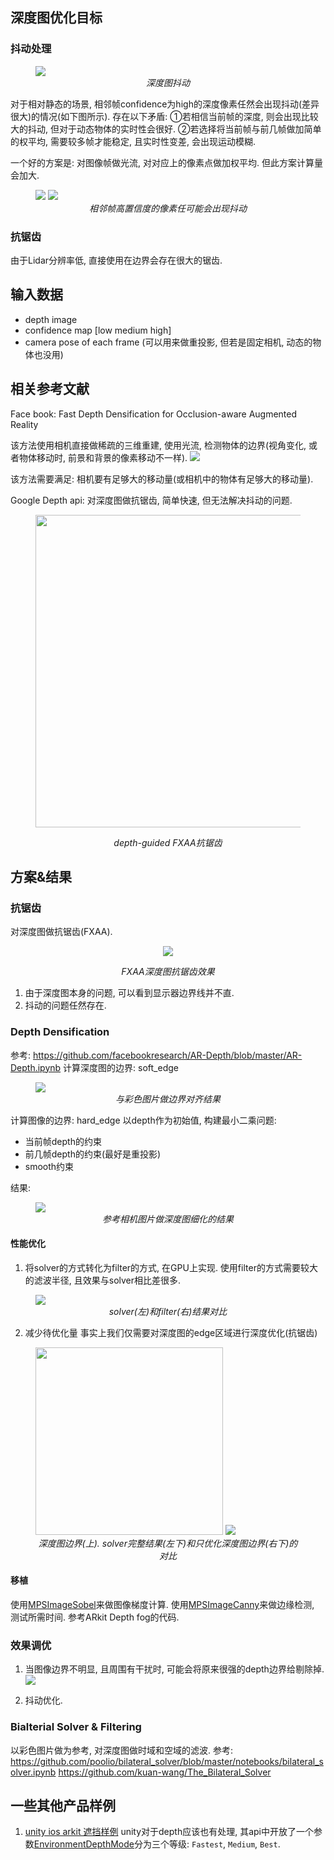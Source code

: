 ## 深度图优化目标
### 抖动处理
<figure class="image">
  <img src="rc/1.png">
  <em><center>深度图抖动</center></em>
</figure>

对于相对静态的场景, 相邻帧confidence为high的深度像素任然会出现抖动(差异很大)的情况(如下图所示). 存在以下矛盾:
①若相信当前帧的深度, 则会出现比较大的抖动, 但对于动态物体的实时性会很好.
②若选择将当前帧与前几帧做加简单的权平均, 需要较多帧才能稳定, 且实时性变差, 会出现运动模糊.

一个好的方案是: 对图像帧做光流, 对对应上的像素点做加权平均. 但此方案计算量会加大.

<figure class="image">
  <img src="rc/depth_high_a.png">
  <img src="rc/depth_high_b.png">
  <em><center>相邻帧高置信度的像素任可能会出现抖动</center></em>
</figure>

### 抗锯齿
由于Lidar分辨率低, 直接使用在边界会存在很大的锯齿.

## 输入数据
* depth image
* confidence map [low medium high]
* camera pose of each frame (可以用来做重投影, 但若是固定相机, 动态的物体也没用)

## 相关参考文献
Face book: Fast Depth Densification for Occlusion-aware Augmented Reality

该方法使用相机直接做稀疏的三维重建, 使用光流, 检测物体的边界(视角变化, 或者物体移动时, 前景和背景的像素移动不一样).
![](rc/face_book_slu.png)

该方法需要满足: 相机要有足够大的移动量(或相机中的物体有足够大的移动量).

Google Depth api: 对深度图做抗锯齿, 简单快速, 但无法解决抖动的问题.
<figure class="image">
<center>
<img src="rc/depth_map_antialiasing.png" width=500>

<em>depth-guided FXAA抗锯齿</em>
</center>
</figure>

## 方案&结果
### 抗锯齿
对深度图做抗锯齿(FXAA).
<figure class="image">
<center>
<img src="rc/depth_img_fxaa2.png">

<em>FXAA深度图抗锯齿效果</em>
</center>
</figure>

1. 由于深度图本身的问题, 可以看到显示器边界线并不直. 
2. 抖动的问题任然存在.

### Depth Densification
参考: https://github.com/facebookresearch/AR-Depth/blob/master/AR-Depth.ipynb
计算深度图的边界: soft_edge
<figure class="image">
<img src="rc/edge_00015.png">
<em><center>与彩色图片做边界对齐结果</center></em>
</figure>

计算图像的边界: hard_edge
以depth作为初始值, 构建最小二乘问题:
* 当前帧depth的约束
* 前几帧depth的约束(最好是重投影)
* smooth约束

结果:
<figure class="image">
<img src="rc/depth_refine_res1.png">
<em><center>参考相机图片做深度图细化的结果</center></em>
</figure>


#### 性能优化
1. 将solver的方式转化为filter的方式, 在GPU上实现.
  使用filter的方式需要较大的滤波半径, 且效果与solver相比差很多.
  <figure class="image">
  <img src="rc/depth_img_edge_filter.png">
  <em><center>solver(左)和filter(右)结果对比</center></em>
  </figure>

2. 减少待优化量
  事实上我们仅需要对深度图的edge区域进行深度优化(抗锯齿)
  <figure class="image">
  <img src="rc/depth_edge_area.png" width=300>
  <img src="rc/depth_edge_partial_solve.png">
  <em><center>深度图边界(上). solver完整结果(左下)和只优化深度图边界(右下)的对比</center></em>
  </figure>

#### 移植
使用[MPSImageSobel](https://developer.apple.com/documentation/metalperformanceshaders/mpsimagesobel)来做图像梯度计算.
使用[MPSImageCanny](https://developer.apple.com/documentation/metalperformanceshaders/mpsimagecanny)来做边缘检测, 测试所需时间. 参考ARkit Depth fog的代码.

### 效果调优
1. 当图像边界不明显, 且周围有干扰时, 可能会将原来很强的depth边界给剔除掉.
    ![](rc/depth_edge_dispared.png)

2. 抖动优化.

### Bialterial Solver & Filtering
以彩色图片做为参考, 对深度图做时域和空域的滤波.
参考: https://github.com/poolio/bilateral_solver/blob/master/notebooks/bilateral_solver.ipynb
https://github.com/kuan-wang/The_Bilateral_Solver

## 一些其他产品样例
1. [unity ios arkit 遮挡样例](https://blogs.unity3d.com/2020/06/24/ar-foundation-support-for-arkit-4-depth/)
    unity对于depth应该也有处理, 其api中开放了一个参数[EnvironmentDepthMode](https://docs.unity3d.com/Packages/com.unity.xr.arsubsystems@4.1/api/UnityEngine.XR.ARSubsystems.EnvironmentDepthMode.html)分为三个等级: `Fastest`, `Medium`, `Best`.
